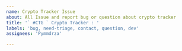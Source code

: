 ```yaml
---
name: Crypto Tracker Issue
about: All Issue and report bug or question about crypto tracker
title: '` #CTG ` Crypto Tracker : '
labels: 'bug, need-triage, contact, question, dev'
assignees: 'Pymmdrza'

---
```



